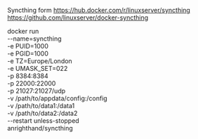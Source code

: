 
Syncthing
form
https://hub.docker.com/r/linuxserver/syncthing 
https://github.com/linuxserver/docker-syncthing


docker run \
  --name=syncthing \
  -e PUID=1000 \
  -e PGID=1000 \
  -e TZ=Europe/London \
  -e UMASK_SET=022 \
  -p 8384:8384 \
  -p 22000:22000 \
  -p 21027:21027/udp \
  -v /path/to/appdata/config:/config \
  -v /path/to/data1:/data1 \
  -v /path/to/data2:/data2 \
  --restart unless-stopped \
  anrighthand/syncthing
